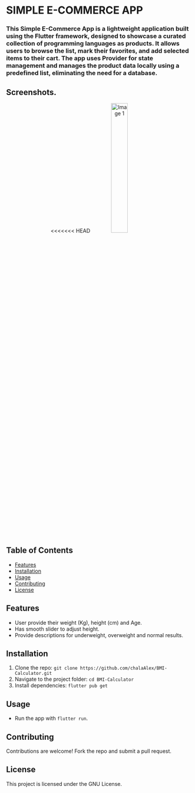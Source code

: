 # SIMPLE E-COMMERCE APP

### This Simple E-Commerce App is a lightweight application built using the Flutter framework, designed to showcase a curated collection of programming languages as products. It allows users to browse the list, mark their favorites, and add selected items to their cart. The app uses Provider for state management and manages the product data locally using a predefined list, eliminating the need for a database.
## Screenshots.
<p align="center">
<<<<<<< HEAD
  <img src="images/shots/shots1.png" alt="Image 1" width="30%" />
</p>

## Table of Contents
- [Features](#features)
- [Installation](#installation)
- [Usage](#usage)
- [Contributing](#contributing)
- [License](#license)

## Features
- User provide their weight (Kg), height (cm) and Age.
- Has smooth slider to adjust height.
- Provide descriptions for underweight, overweight and normal results.

## Installation
1. Clone the repo: `git clone https://github.com/chalaAlex/BMI-Calculator.git`
2. Navigate to the project folder: `cd BMI-Calculator`
3. Install dependencies: `flutter pub get`

## Usage
- Run the app with `flutter run`.

## Contributing
Contributions are welcome! Fork the repo and submit a pull request.

## License
This project is licensed under the GNU License.
